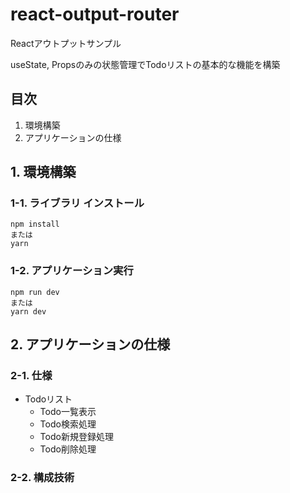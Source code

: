 # react-output-router
Reactアウトプットサンプル

useState, Propsのみの状態管理でTodoリストの基本的な機能を構築

## 目次
1. 環境構築
2. アプリケーションの仕様

## 1. 環境構築

### 1-1. ライブラリ インストール

```
npm install
または
yarn
```

### 1-2. アプリケーション実行

```
npm run dev
または
yarn dev
```

## 2. アプリケーションの仕様

### 2-1. 仕様
- Todoリスト
  - Todo一覧表示
  - Todo検索処理
  - Todo新規登録処理
  - Todo削除処理

### 2-2. 構成技術
